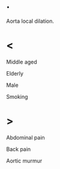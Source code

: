 # .

Aorta local dilation.

# <

Middle aged

Elderly

Male

Smoking

# >

Abdominal pain

Back pain

Aortic murmur
